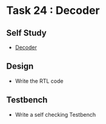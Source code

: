 # Task 24 : Decoder

## Self Study
- [Decoder](https://vlsiverify.com/verilog/verilog-codes/decoder/)

## Design
  - Write the RTL code

## Testbench
  - Write a self checking Testbench
